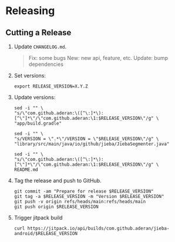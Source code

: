 Releasing
=========

Cutting a Release
-----------------

1. Update `CHANGELOG.md`.
   > Fix: some bugs
   > New: new api, feature, etc.
   > Update: bump dependencies
2. Set versions:

    ```
    export RELEASE_VERSION=X.Y.Z
    ```
3. Update versions:
   ```shell
   sed -i "" \
   "s/\"com.github.aderan:\([^\:]*\):[^\"]*\"/\"com.github.aderan:\1:$RELEASE_VERSION\"/g" \
   "app/build.gradle"
   
   sed -i "" \
   "s/VERSION = \".*\"/VERSION = \"$RELEASE_VERSION\"/g" \
   "library/src/main/java/io/github/jieba/JiebaSegmenter.java"
   
   sed -i "" \
   "s/\"com.github.aderan:\([^\:]*\):[^\"]*\"/\"com.github.aderan:\1:$RELEASE_VERSION\"/g" \
   README.md
    ```
4. Tag the release and push to GitHub.
   ```
   git commit -am "Prepare for release $RELEASE_VERSION"
   git tag -a $RELEASE_VERSION -m "Version $RELEASE_VERSION"
   git push -v origin refs/heads/main:refs/heads/main
   git push origin $RELEASE_VERSION
   ```

5. Trigger jitpack build
   ```shell
   curl https://jitpack.io/api/builds/com.github.aderan/jieba-android/$RELEASE_VERSION
   ```